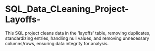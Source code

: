 # SQL_Data_CLeaning_Project-Layoffs-
This SQL project cleans data in the 'layoffs' table, removing duplicates, standardizing entries, handling null values, and removing unnecessary columns/rows, ensuring data integrity for analysis.

